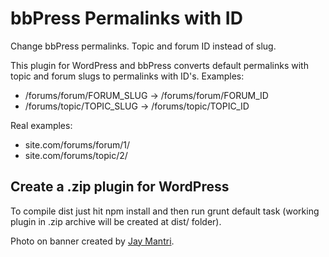bbPress Permalinks with ID
==========================

Change bbPress permalinks. Topic and forum ID instead of slug.

This plugin for WordPress and bbPress converts default permalinks with topic and forum slugs to permalinks with ID's. Examples:

 * /forums/forum/FORUM_SLUG &rarr; /forums/forum/FORUM_ID
 * /forums/topic/TOPIC_SLUG &rarr; /forums/topic/TOPIC_ID

Real examples:
 * site.com/forums/forum/1/
 * site.com/forums/topic/2/

## Create a .zip plugin for WordPress
To compile dist just hit npm install and then run grunt default task (working plugin in .zip archive will be created at dist/ folder).

Photo on banner created by [Jay Mantri](https://stocksnap.io/photo/BD7R33PKME).